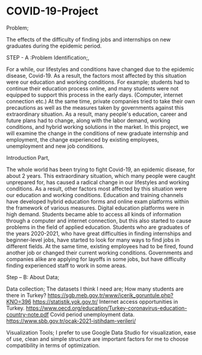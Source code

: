 # COVID-19-Project

Problem;

 The effects of the difficulty of finding jobs and internships on new graduates during the epidemic period.

STEP - A :Problem Identification;,

For a while, our lifestyles and conditions have changed due to the epidemic disease, Covid-19.
As a result, the factors most affected by this situation were our education and working conditions.
For example; students had to continue their education process online, and many students were not equipped to support this process in the early days. (Computer, internet connection etc.)
At the same time, private companies tried to take their own precautions as well as the measures taken by governments against this extraordinary situation.
As a result, many people's education, career and future plans had to change, along with the labor demand, working conditions, and hybrid working solutions in the market.
In this project, we will examine the change in the conditions of new graduate internship and employment, the change experienced by existing employees, unemployment and new job conditions.

Introduction Part,

The whole world has been trying to fight Covid-19, an epidemic disease, for about 2 years.
This extraordinary situation, which many people were caught unprepared for, has caused a radical change in our lifestyles and working conditions.
As a result, other factors most affected by this situation were our education and working conditions.
Education and training channels have developed hybrid education forms and online exam platforms within the framework of various measures.
Digital education platforms were in high demand. Students became able to access all kinds of information through a computer and internet connection, but this also started to cause problems in the field of applied education.
Students who are graduates of the years 2020-2021, who have great difficulties in finding internships and beginner-level jobs, have started to look for many ways to find jobs in different fields.
At the same time, existing employees had to be fired, found another job or changed their current working conditions.
Governments and companies alike are applying for layoffs in some jobs, but have difficulty finding experienced staff to work in some areas.

Step – B: About Data;

Data collection;
The datasets I think I need are;
How many students are there in Turkey?
https://sgb.meb.gov.tr/www/icerik_goruntule.php?KNO=396
https://statistik.yok.gov.tr/
Internet access opportunities in Turkey.
https://www.oecd.org/education/Turkey-coronavirus-education-country-note.pdf
Covid period unemployment data.
https://www.sbb.gov.tr/ocak-2021-istihdam-verileri/


Visualization Tools;
I prefer to use Google Data Studio for visualization, ease of use, clean and simple structure are important factors for me to choose compatibility in terms of optimization.
